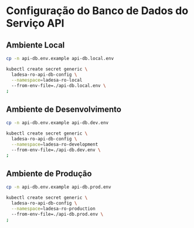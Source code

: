 # Configuração do Banco de Dados do Serviço API

## Ambiente Local

```sh
cp -n api-db.env.example api-db.local.env

kubectl create secret generic \
  ladesa-ro-api-db-config \
  --namespace=ladesa-ro-local
  --from-env-file=./api-db.local.env \
;
```

## Ambiente de Desenvolvimento

```sh
cp -n api-db.env.example api-db.dev.env

kubectl create secret generic \
  ladesa-ro-api-db-config \
  --namespace=ladesa-ro-development
  --from-env-file=./api-db.dev.env \
;
```

## Ambiente de Produção

```sh
cp -n api-db.env.example api-db.prod.env

kubectl create secret generic \
  ladesa-ro-api-db-config \
  --namespace=ladesa-ro-production
  --from-env-file=./api-db.prod.env \
;
```
